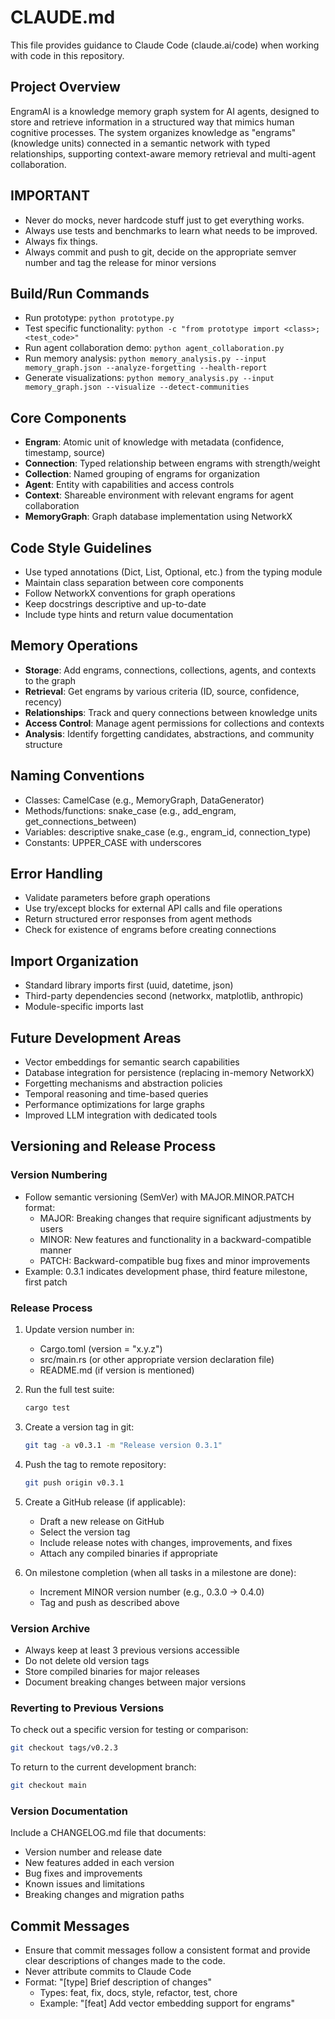 # CLAUDE.md

This file provides guidance to Claude Code (claude.ai/code) when working with code in this repository.

## Project Overview
EngramAI is a knowledge memory graph system for AI agents, designed to store and retrieve information in a structured way that mimics human cognitive processes. The system organizes knowledge as "engrams" (knowledge units) connected in a semantic network with typed relationships, supporting context-aware memory retrieval and multi-agent collaboration.

## IMPORTANT
- Never do mocks, never hardcode stuff just to get everything works.
- Always use tests and benchmarks to learn what needs to be improved.
- Always fix things.
- Always commit and push to git, decide on the appropriate semver number and tag the release for minor versions

## Build/Run Commands
- Run prototype: `python prototype.py`
- Test specific functionality: `python -c "from prototype import <class>; <test_code>"`
- Run agent collaboration demo: `python agent_collaboration.py`
- Run memory analysis: `python memory_analysis.py --input memory_graph.json --analyze-forgetting --health-report`
- Generate visualizations: `python memory_analysis.py --input memory_graph.json --visualize --detect-communities`

## Core Components
- **Engram**: Atomic unit of knowledge with metadata (confidence, timestamp, source)
- **Connection**: Typed relationship between engrams with strength/weight
- **Collection**: Named grouping of engrams for organization
- **Agent**: Entity with capabilities and access controls
- **Context**: Shareable environment with relevant engrams for agent collaboration
- **MemoryGraph**: Graph database implementation using NetworkX

## Code Style Guidelines
- Use typed annotations (Dict, List, Optional, etc.) from the typing module
- Maintain class separation between core components
- Follow NetworkX conventions for graph operations
- Keep docstrings descriptive and up-to-date
- Include type hints and return value documentation

## Memory Operations
- **Storage**: Add engrams, connections, collections, agents, and contexts to the graph
- **Retrieval**: Get engrams by various criteria (ID, source, confidence, recency)
- **Relationships**: Track and query connections between knowledge units
- **Access Control**: Manage agent permissions for collections and contexts
- **Analysis**: Identify forgetting candidates, abstractions, and community structure

## Naming Conventions
- Classes: CamelCase (e.g., MemoryGraph, DataGenerator)
- Methods/functions: snake_case (e.g., add_engram, get_connections_between)
- Variables: descriptive snake_case (e.g., engram_id, connection_type)
- Constants: UPPER_CASE with underscores

## Error Handling
- Validate parameters before graph operations
- Use try/except blocks for external API calls and file operations
- Return structured error responses from agent methods
- Check for existence of engrams before creating connections

## Import Organization
- Standard library imports first (uuid, datetime, json)
- Third-party dependencies second (networkx, matplotlib, anthropic)
- Module-specific imports last

## Future Development Areas
- Vector embeddings for semantic search capabilities
- Database integration for persistence (replacing in-memory NetworkX)
- Forgetting mechanisms and abstraction policies
- Temporal reasoning and time-based queries
- Performance optimizations for large graphs
- Improved LLM integration with dedicated tools

## Versioning and Release Process

### Version Numbering
- Follow semantic versioning (SemVer) with MAJOR.MINOR.PATCH format:
  - MAJOR: Breaking changes that require significant adjustments by users
  - MINOR: New features and functionality in a backward-compatible manner
  - PATCH: Backward-compatible bug fixes and minor improvements
- Example: 0.3.1 indicates development phase, third feature milestone, first patch

### Release Process
1. Update version number in:
   - Cargo.toml (version = "x.y.z")
   - src/main.rs (or other appropriate version declaration file)
   - README.md (if version is mentioned)

2. Run the full test suite:
   ```bash
   cargo test
   ```

3. Create a version tag in git:
   ```bash
   git tag -a v0.3.1 -m "Release version 0.3.1"
   ```

4. Push the tag to remote repository:
   ```bash
   git push origin v0.3.1
   ```

5. Create a GitHub release (if applicable):
   - Draft a new release on GitHub
   - Select the version tag
   - Include release notes with changes, improvements, and fixes
   - Attach any compiled binaries if appropriate

6. On milestone completion (when all tasks in a milestone are done):
   - Increment MINOR version number (e.g., 0.3.0 → 0.4.0)
   - Tag and push as described above

### Version Archive
- Always keep at least 3 previous versions accessible
- Do not delete old version tags
- Store compiled binaries for major releases
- Document breaking changes between major versions

### Reverting to Previous Versions
To check out a specific version for testing or comparison:
```bash
git checkout tags/v0.2.3
```

To return to the current development branch:
```bash
git checkout main
```

### Version Documentation
Include a CHANGELOG.md file that documents:
- Version number and release date
- New features added in each version
- Bug fixes and improvements
- Known issues and limitations
- Breaking changes and migration paths

## Commit Messages
- Ensure that commit messages follow a consistent format and provide clear descriptions of changes made to the code.
- Never attribute commits to Claude Code
- Format: "[type] Brief description of changes"
  - Types: feat, fix, docs, style, refactor, test, chore
  - Example: "[feat] Add vector embedding support for engrams"